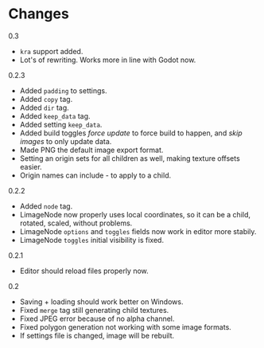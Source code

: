 # Changes

0.3
- `kra` support added.
- Lot's of rewriting. Works more in line with Godot now.

0.2.3
- Added `padding` to settings.
- Added `copy` tag.
- Added `dir` tag.
- Added `keep_data` tag.
- Added setting `keep_data`.
- Added build toggles *force update* to force build to happen, and *skip images* to only update data.
- Made PNG the default image export format.
- Setting an origin sets for all children as well, making texture offsets easier.
- Origin names can include *-* to apply to a child.

0.2.2
- Added `node` tag.
- LimageNode now properly uses local coordinates, so it can be a child, rotated, scaled, without problems.
- LimageNode `options` and `toggles` fields now work in editor more stabily.
- LimageNode `toggles` initial visibility is fixed.

0.2.1
- Editor should reload files properly now.

0.2
- Saving + loading should work better on Windows.
- Fixed `merge` tag still generating child textures.
- Fixed JPEG error because of no alpha channel.
- Fixed polygon generation not working with some image formats.
- If settings file is changed, image will be rebuilt.
 

